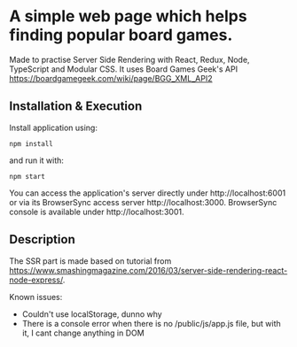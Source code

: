 # A simple web page which helps finding popular board games.

Made to practise Server Side Rendering with React, Redux, Node, TypeScript and Modular CSS. It uses Board Games Geek's API https://boardgamegeek.com/wiki/page/BGG_XML_API2

## Installation & Execution

Install application using:

```
npm install
```

and run it with:

```
npm start
```

You can access the application's server directly under http://localhost:6001 or via its BrowserSync access server http://localhost:3000. BrowserSync console is available under http://localhost:3001.

## Description

The SSR part is made based on tutorial from https://www.smashingmagazine.com/2016/03/server-side-rendering-react-node-express/.

Known issues:
- Couldn't use localStorage, dunno why
- There is a console error when there is no /public/js/app.js file, but with it, I cant change anything in DOM
